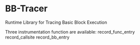 # BB-Tracer
Runtime Library for Tracing Basic Block Execution

Three instrumentation function are available:
  record_func_entry
  record_callsite
  record_bb_entry
